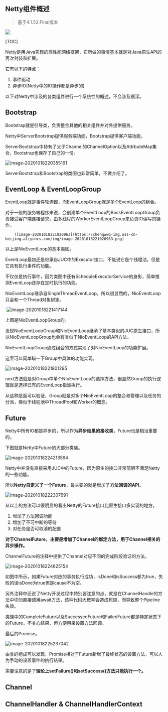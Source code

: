 ## Netty组件概述

>  基于4.1.53.Final版本

![](https://chenqwwq-img.oss-cn-beijing.aliyuncs.com/img/image-20201018222617287.png)



[TOC]

Netty是用Java实现的高性能网络框架，它所做的事情基本就是对Java原生API的再次封装和扩展。

它有以下的特点：

1. 事件驱动
2. 异步IO(Netty中的IO操作都是异步的)



以下对Netty中涉及的各类组件进行一个系统性的概述，不会涉及很深。

## Bootstrap

Bootstrap就是引导类，负责整合其他的相关组件并对外提供服务。

Netty中ServerBootstrap提供服务端功能，Bootstrap提供客户端功能。

ServerBootstrap中持有了父子Channel的ChannelOption以及AttrbuteMap集合，Bootstrap也保存了自己的一份。



  ![image-20201018220355161](https://chenqwwq-img.oss-cn-beijing.aliyuncs.com/img/image-20201018220355161.png)

ServerBootstrap和Bootstrap的类图也非常简单，不做介绍了。



## EventLoop & EventLoopGroup

EventLoop就是事件轮询器，而EventLoopGroup就是多个EventLoop的组合。

对于一般的服务端程序来说，会创建单个EventLoop的BossEventLoopGroup负责接受客户端连接请求，由多线程的WorkerEventLoopGroup来负责IO读写的操作。



 		![image-20201018221020963](https://chenqwwq-img.oss-cn-beijing.aliyuncs.com/img/image-20201018221020963.png)

以上是NioEventLoop的基本类图。

EventLoop最初还是继承自JUC中的Executor接口，不能说它是个线程池，但是它具有执行事件的功能。

不仅仅是执行事件，因为类图中还有ScheduleExecutorService的身影，简单推测EventLoop还存在定时执行的功能。

NioEventLoop继承自SingleThreadEventLoop，所以很显然的，NioEventLoop只会和一个Thread对象绑定。

​		 ![image-20201018221417144](https://chenqwwq-img.oss-cn-beijing.aliyuncs.com/img/image-20201018221417144.png)

上图是NioEventLoopGroup的。

发现NioEventLoopGroup和NioEventLoop继承了基本类似的JUC原生接口，所以NioEventLoopGroup也会有类似于NioEventLoop的API方法。



NioEventLoopGroup通过组合的方式实现了对NioEventLoop的功能扩展。

这里可以简单瞄一下Group中具体的功能实现。



![image-20201018221901295](https://chenqwwq-img.oss-cn-beijing.aliyuncs.com/img/image-20201018221901295.png)

next方法就是对Group中单个NIoEventLoop的选择方法，很显然Group的执行逻辑就是选择已有的EventLoop指派执行。

从这种层面可以验证，Group就是对多个NioEventLoop的整合和管理以及任务的分派，类似于线程池中ThreadPool和Worker的概念。



## Future

Netty中所有IO都是异步的，所以作为**异步结果的接收类**，Future也是相当重要的。

下图就是Netty中Future的大部分类族。

![image-20201018224213594](https://chenqwwq-img.oss-cn-beijing.aliyuncs.com/img/image-20201018224213594.png)

Netty中并没有直接采用JUC中的Future，因为原生的接口非常简陋不满足Netty的一些功能。

所以**Netty自定义了一个Future**，最主要的就是增加了**方法回调的API**。

![image-20201018222307691](https://chenqwwq-img.oss-cn-beijing.aliyuncs.com/img/image-20201018222307691.png)

从以上的方法可以很明显的看出Netty的Future接口比原生接口多实现的地方。

1. 增加了方法回调功能
2. 增加了不可中断的等待
3. 对任务是否可取消的配置



**对于ChannelFuture，主要是增加了Channel的绑定方法，用于Channel相关的异步操作。**

ChannelFuture的注释中提供了Channel对应不同的完成阶段验证的方法。

![image-20201018224625154](https://chenqwwq-img.oss-cn-beijing.aliyuncs.com/img/image-20201018224625154.png)

如图中所示，如果Future对应的事务执行成功，isDone和isSuccess都为true，失败的话isDone为true但是cause不为空。

另外注释中还说了Netty开发过程中特别要注意的点，就是在ChannelHandle的方法中切勿直接调用await方法，该种代码大概率会造成死锁，而导致整个Pipeline失效。

类族中的CompleteFuture以及SuccessedFuture和FailedFuture都是特定状态下的Future，不关心结果，但方便用来设置方法回调。



最后的Promise。

![image-20201018225237042](https://chenqwwq-img.oss-cn-beijing.aliyuncs.com/img/image-20201018225237042.png)

由类的组成可以发现，Promise相对于Future新增了最终状态的设置方法，可以人为手动的设置事件的执行结果。

需要注意的是了**理论上setFailure()和setSuccess()方法只能执行一个。**



## Channel



## ChannelHandler & ChannelHandlerContext




